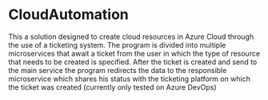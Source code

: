 # CloudAutomation

This a solution designed to create cloud resources in Azure Cloud through the use of a ticketing system. The program is divided into multiple microservices that await a ticket from the user in which the type of resource that needs to be created is specified. After the ticket is created and send to the main service the program redirects the data to the responsible microservice which shares his status with the ticketing platform on which the ticket was created (currently only tested on Azure DevOps)
